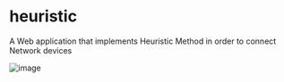 # heuristic
A Web application that implements Heuristic Method in order to connect Network devices

![image](https://user-images.githubusercontent.com/9008413/31576254-8c366124-b0ff-11e7-800d-1ce46e0c663c.png)
